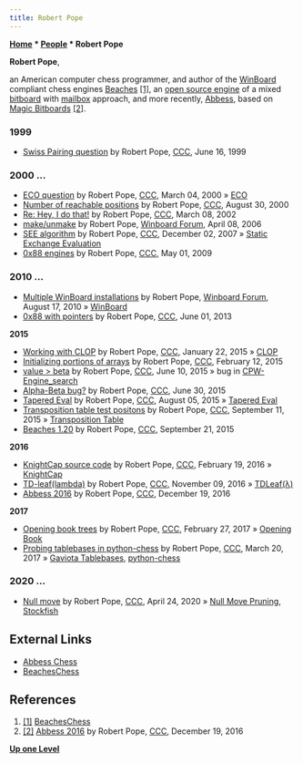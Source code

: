 ```yaml
---
title: Robert Pope
---
```

**[Home](Home "Home") \* [People](People "People") \* Robert Pope**


**Robert Pope**,  

an American computer chess programmer, and author of the [WinBoard](WinBoard "WinBoard") compliant chess engines [Beaches](Beaches "Beaches") <a id="cite-note-1" href="#cite-ref-1">[1]</a>, an [open source engine](Category:Open_Source "Category:Open Source") of a mixed [bitboard](Bitboards "Bitboards") with [mailbox](Mailbox "Mailbox") approach, and more recently, [Abbess](Abbess "Abbess"), based on [Magic Bitboards](Magic_Bitboards "Magic Bitboards") <a id="cite-note-2" href="#cite-ref-2">[2]</a>.



### 1999


* [Swiss Pairing question](https://www.stmintz.com/ccc/index.php?id=56237) by Robert Pope, [CCC](CCC "CCC"), June 16, 1999


### 2000 ...


* [ECO question](https://www.stmintz.com/ccc/index.php?id=100213) by Robert Pope, [CCC](CCC "CCC"), March 04, 2000 » [ECO](ECO "ECO")
* [Number of reachable positions](https://www.stmintz.com/ccc/index.php?id=127509) by Robert Pope, [CCC](CCC "CCC"), August 30, 2000
* [Re: Hey, I do that!](https://www.stmintz.com/ccc/index.php?id=217021) by Robert Pope, [CCC](CCC "CCC"), March 08, 2002
* [make/unmake](http://www.open-aurec.com/wbforum/viewtopic.php?f=4&t=4641) by Robert Pope, [Winboard Forum](Computer_Chess_Forums "Computer Chess Forums"), April 08, 2006
* [SEE algorithm](http://www.talkchess.com/forum/viewtopic.php?t=18163) by Robert Pope, [CCC](CCC "CCC"), December 02, 2007 » [Static Exchange Evaluation](Static_Exchange_Evaluation "Static Exchange Evaluation")
* [0x88 engines](http://www.talkchess.com/forum/viewtopic.php?t=27680) by Robert Pope, [CCC](CCC "CCC"), May 01, 2009


### 2010 ...


* [Multiple WinBoard installations](http://www.open-aurec.com/wbforum/viewtopic.php?f=19&t=51142) by Robert Pope, [Winboard Forum](Computer_Chess_Forums "Computer Chess Forums"), August 17, 2010 » [WinBoard](WinBoard "WinBoard")
* [0x88 with pointers](http://www.talkchess.com/forum/viewtopic.php?t=48173) by Robert Pope, [CCC](CCC "CCC"), June 01, 2013


**2015**



* [Working with CLOP](http://www.talkchess.com/forum/viewtopic.php?t=55042) by Robert Pope, [CCC](CCC "CCC"), January 22, 2015 » [CLOP](CLOP "CLOP")
* [Initializing portions of arrays](http://www.talkchess.com/forum/viewtopic.php?t=55301) by Robert Pope, [CCC](CCC "CCC"), February 12, 2015
* [value > beta](http://www.talkchess.com/forum/viewtopic.php?t=56647) by Robert Pope, [CCC](CCC "CCC"), June 10, 2015 » bug in [CPW-Engine\_search](CPW-Engine_search "CPW-Engine search")
* [Alpha-Beta bug?](http://www.talkchess.com/forum/viewtopic.php?t=56830) by Robert Pope, [CCC](CCC "CCC"), June 30, 2015
* [Tapered Eval](http://www.talkchess.com/forum/viewtopic.php?t=57181) by Robert Pope, [CCC](CCC "CCC"), August 05, 2015 » [Tapered Eval](Tapered_Eval "Tapered Eval")
* [Transposition table test positons](http://www.talkchess.com/forum/viewtopic.php?t=57603) by Robert Pope, [CCC](CCC "CCC"), September 11, 2015 » [Transposition Table](Transposition_Table "Transposition Table")
* [Beaches 1.20](http://www.talkchess.com/forum/viewtopic.php?t=57713) by Robert Pope, [CCC](CCC "CCC"), September 21, 2015


**2016**



* [KnightCap source code](http://www.talkchess.com/forum/viewtopic.php?t=59304) by Robert Pope, [CCC](CCC "CCC"), February 19, 2016 » [KnightCap](KnightCap "KnightCap")
* [TD-leaf(lambda)](http://www.talkchess.com/forum/viewtopic.php?t=62053) by Robert Pope, [CCC](CCC "CCC"), November 09, 2016 » [TDLeaf(λ)](Temporal_Difference_Learning#TDLeaf "Temporal Difference Learning")
* [Abbess 2016](http://www.talkchess.com/forum/viewtopic.php?t=62528) by Robert Pope, [CCC](CCC "CCC"), December 19, 2016


**2017**



* [Opening book trees](http://www.talkchess.com/forum/viewtopic.php?t=63287) by Robert Pope, [CCC](CCC "CCC"), February 27, 2017 » [Opening Book](Opening_Book "Opening Book")
* [Probing tablebases in python-chess](http://www.talkchess.com/forum/viewtopic.php?t=63504) by Robert Pope, [CCC](CCC "CCC"), March 20, 2017 » [Gaviota Tablebases](Gaviota_Tablebases "Gaviota Tablebases"), [python-chess](Python-chess "Python-chess")


### 2020 ...


* [Null move](http://www.talkchess.com/forum3/viewtopic.php?f=7&t=73753) by Robert Pope, [CCC](CCC "CCC"), April 24, 2020 » [Null Move Pruning](Null_Move_Pruning "Null Move Pruning"), [Stockfish](Stockfish "Stockfish")


## External Links


* [Abbess Chess](https://sites.google.com/site/abbesschess/)
* [BeachesChess](https://sites.google.com/site/beacheschess/)


## References


1. <a id="cite-ref-1" href="#cite-note-1">[1]</a> [BeachesChess](https://sites.google.com/site/beacheschess/)
2. <a id="cite-ref-2" href="#cite-note-2">[2]</a> [Abbess 2016](http://www.talkchess.com/forum/viewtopic.php?t=62528) by Robert Pope, [CCC](CCC "CCC"), December 19, 2016

**[Up one Level](People "People")**







 
